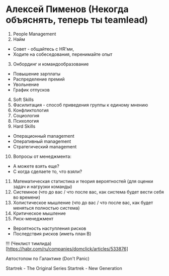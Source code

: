 # Алексей Пименов (Некогда объяснять, теперь ты teamlead)

1) People Management
2) Найм
  - Совет - общайтесь с HR'ми,
  - Ходите на собеседования, перенимайте опыт
3) Онбординг и командообразование
  - Повышение зарплаты
  - Распределение премий
  - Увольнение
  - График отпусков
4) Soft Skills
5) Фасилитация - способ приведения группы к единому мнению
6) Конфликтология
7) Социология 
8) Психология
9) Hard Skills
- Операционный management
- Оперативный management
- Стратегический management
10) Вопросы от менеджмента:
- А можете взять еще?
- С когда сделаете то, что взяли?
11) Математическая статистика и теория вероятностей (для оценки задач и нагрузки команды)
12) Системное (что до вас / что после вас, как система будет вести себя во времени) 
13) Холистическое мышление (что до вас / что после вас, как будет меняться полностью система)
14) Критическое мышление
15) Риск-менеджмент
- Вероятность наступления рисков
- Последствия рисков (иметь план B)

!!! (Чеклист тимлида)[https://habr.com/ru/companies/domclick/articles/533876] 

Автостопом по Галактике (Don't Panic)

Startrek - The Original Series
Startrek - New Generation
